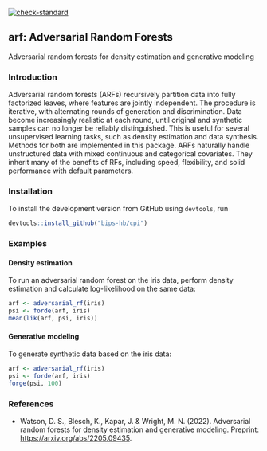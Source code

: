 <!-- badges: start -->
  [![check-standard](https://github.com/bips-hb/arf/actions/workflows/check-standard.yaml/badge.svg)](https://github.com/bips-hb/arf/actions/workflows/check-standard.yaml)
  <!-- badges: end -->

## arf: Adversarial Random Forests
Adversarial random forests for density estimation and generative modeling

### Introduction
Adversarial random forests (ARFs) recursively partition data into fully factorized leaves, where features are jointly independent. The procedure is iterative, with alternating rounds of generation and discrimination. Data become increasingly realistic at each round, until original and synthetic samples can no longer be reliably distinguished. This is useful for several unsupervised learning tasks, such as density estimation and data synthesis. Methods for both are implemented in this package. ARFs naturally handle unstructured data with mixed continuous and categorical covariates. They inherit many of the benefits of RFs, including speed, flexibility, and solid performance with default parameters. 


### Installation
To install the development version from GitHub using `devtools`, run

```R
devtools::install_github("bips-hb/cpi")
```

### Examples
#### Density estimation
To run an adversarial random forest on the iris data, perform density estimation and calculate log-likelihood on the same data:
```R
arf <- adversarial_rf(iris)
psi <- forde(arf, iris)
mean(lik(arf, psi, iris))
```

#### Generative modeling
To generate synthetic data based on the iris data: 
```R
arf <- adversarial_rf(iris)
psi <- forde(arf, iris)
forge(psi, 100)
```

### References
* Watson, D. S., Blesch, K., Kapar, J. & Wright, M. N. (2022). Adversarial random forests for density estimation and generative modeling. Preprint: https://arxiv.org/abs/2205.09435.
